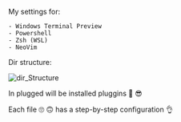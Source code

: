 My settings for:

	- Windows Terminal Preview
	- Powershell
	- Zsh (WSL)
	- NeoVim

Dir structure:

![dir_Structure](https://user-images.githubusercontent.com/49998943/150467598-752df2e5-a33a-4cef-8b77-783a6e3e7467.png)


In plugged will be installed pluggins 💪 😎

Each file 🙄 🙃 has a step-by-step configuration 👌
